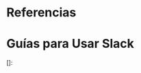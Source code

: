 # Referencias

# Guías para Usar Slack



[Guías para Usar Slack]: https://get.slack.help/hc/es/categories/202622877-Gu%C3%ADas-para-usar-Slack
[]: 
